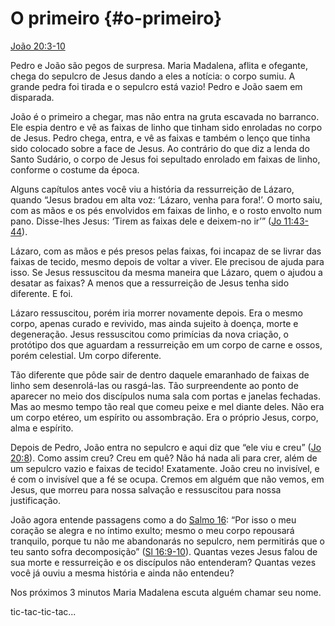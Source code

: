 # O primeiro {#o-primeiro}

[João 20:3-10](http://bibliaonline.com.br/acf/jo/20/3-10)

Pedro e João são pegos de surpresa. Maria Madalena, aflita e ofegante, chega do sepulcro de Jesus dando a eles a notícia: o corpo sumiu. A grande pedra foi tirada e o sepulcro está vazio! Pedro e João saem em disparada.

João é o primeiro a chegar, mas não entra na gruta escavada no barranco. Ele espia dentro e vê as faixas de linho que tinham sido enroladas no corpo de Jesus. Pedro chega, entra, e vê as faixas e também o lenço que tinha sido colocado sobre a face de Jesus. Ao contrário do que diz a lenda do Santo Sudário, o corpo de Jesus foi sepultado enrolado em faixas de linho, conforme o costume da época.

Alguns capítulos antes você viu a história da ressurreição de Lázaro, quando “Jesus bradou em alta voz: ‘Lázaro, venha para fora!’. O morto saiu, com as mãos e os pés envolvidos em faixas de linho, e o rosto envolto num pano. Disse-lhes Jesus: ‘Tirem as faixas dele e deixem-no ir’” ([Jo 11:43-44](http://bibliaonline.com.br/acf/jo/11/43-44)).

Lázaro, com as mãos e pés presos pelas faixas, foi incapaz de se livrar das faixas de tecido, mesmo depois de voltar a viver. Ele precisou de ajuda para isso. Se Jesus ressuscitou da mesma maneira que Lázaro, quem o ajudou a desatar as faixas? A menos que a ressurreição de Jesus tenha sido diferente. E foi.

Lázaro ressuscitou, porém iria morrer novamente depois. Era o mesmo corpo, apenas curado e revivido, mas ainda sujeito à doença, morte e degeneração. Jesus ressuscitou como primícias da nova criação, o protótipo dos que aguardam a ressurreição em um corpo de carne e ossos, porém celestial. Um corpo diferente.

Tão diferente que pôde sair de dentro daquele emaranhado de faixas de linho sem desenrolá-las ou rasgá-las. Tão surpreendente ao ponto de aparecer no meio dos discípulos numa sala com portas e janelas fechadas. Mas ao mesmo tempo tão real que comeu peixe e mel diante deles. Não era um corpo etéreo, um espírito ou assombração. Era o próprio Jesus, corpo, alma e espírito.

Depois de Pedro, João entra no sepulcro e aqui diz que “ele viu e creu” ([Jo 20:8](http://bibliaonline.com.br/acf/jo/20/8)). Como assim creu? Creu em quê? Não há nada ali para crer, além de um sepulcro vazio e faixas de tecido! Exatamente. João creu no invisível, e é com o invisível que a fé se ocupa. Cremos em alguém que não vemos, em Jesus, que morreu para nossa salvação e ressuscitou para nossa justificação.

João agora entende passagens como a do [Salmo 16](http://bibliaonline.com.br/acf/sl/16): “Por isso o meu coração se alegra e no íntimo exulto; mesmo o meu corpo repousará tranquilo, porque tu não me abandonarás no sepulcro, nem permitirás que o teu santo sofra decomposição” ([Sl 16:9-10](http://bibliaonline.com.br/acf/sl/16/9-10)). Quantas vezes Jesus falou de sua morte e ressurreição e os discípulos não entenderam? Quantas vezes você já ouviu a mesma história e ainda não entendeu?

Nos próximos 3 minutos Maria Madalena escuta alguém chamar seu nome.

tic-tac-tic-tac...